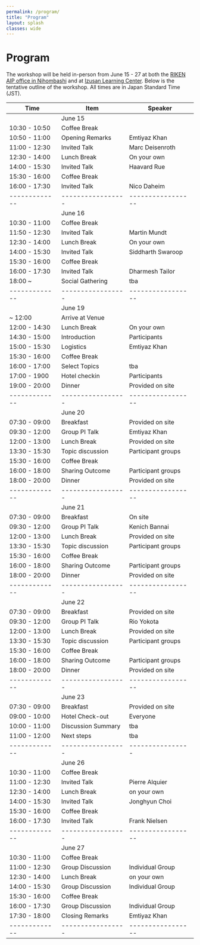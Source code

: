```yaml
---
permalink: /program/
title: "Program"
layout: splash
classes: wide
---
```


# Program

The workshop will be held in-person from June 15 - 27 at both the <a href= "https://aip.riken.jp/access/">RIKEN AIP office in Nihombashi</a> and at <a href= "https://izusan.zen-hd.co.jp/access/">Izusan Learning Center</a>. 
Below is the tentative outline of the workshop. All times are in Japan Standard Time (JST).

| Time          | Item               | Speaker            |
|---------------|--------------------|--------------------|
|               | June 15            |                    |
| 10:30 - 10:50 | Coffee Break       |                    |
| 10:50 - 11:00 | Opening Remarks    | Emtiyaz Khan       |
| 11:00 - 12:30 | Invited Talk       | Marc Deisenroth    |
| 12:30 - 14:00 | Lunch Break        | On your own        | 
| 14:00 - 15:30 | Invited Talk       | Haavard Rue        |
| 15:30 - 16:00 | Coffee Break       |                    |
| 16:00 - 17:30 | Invited Talk       | Nico Daheim        |
| ------------- | -----------------  | -----------------  |
|               | June 16            |                    |
| 10:30 - 11:00 | Coffee Break       |                    |
| 11:50 - 12:30 | Invited Talk       | Martin Mundt       |
| 12:30 - 14:00 | Lunch Break        | On your own        |
| 14:00 - 15:30 | Invited Talk       | Siddharth Swaroop  | 
| 15:30 - 16:00 | Coffee Break       |                    |
| 16:00 - 17:30 | Invited Talk       | Dharmesh Tailor    |
| 18:00 ~       | Social Gathering   | tba                |
| ------------- | -----------------  | -----------------  |
|               | June 19            |                    |
| ~ 12:00       | Arrive at Venue    |                    |
| 12:00 - 14:30 | Lunch Break        | On your own        |
| 14:30 - 15:00 | Introduction       | Participants       |
| 15:00 - 15:30 | Logistics          | Emtiyaz Khan       | 
| 15:30 - 16:00 | Coffee Break       |                    |
| 16:00 - 17:00 | Select Topics      | tba                |
| 17:00 - 1900  | Hotel checkin      | Participants       |
| 19:00 - 20:00 | Dinner             | Provided on site   |
| ------------- | -----------------  | -----------------  |
|               | June 20            |                    |
| 07:30 - 09:00 | Breakfast          | Provided on site   |
| 09:30 - 12:00 | Group PI Talk      | Emtiyaz Khan       |
| 12:00 - 13:00 | Lunch Break        | Provided on site   |
| 13:30 - 15:30 | Topic discussion   | Participant groups | 
| 15:30 - 16:00 | Coffee Break       |                    |
| 16:00 - 18:00 | Sharing Outcome    | Participant groups |
| 18:00 - 20:00 | Dinner             | Provided on site   |
| ------------- | -----------------  | -----------------  |
|               | June 21            |                    |
| 07:30 - 09:00 | Breakfast          | On site            |
| 09:30 - 12:00 | Group PI Talk      | Kenich Bannai      |
| 12:00 - 13:00 | Lunch Break        | Provided on site   |
| 13:30 - 15:30 | Topic discussion   | Participant groups | 
| 15:30 - 16:00 | Coffee Break       |                    |
| 16:00 - 18:00 | Sharing Outcome    | Participant groups |
| 18:00 - 20:00 | Dinner             | Provided on site   |
| ------------- | -----------------  | -----------------  |
|               | June 22            |                    |
| 07:30 - 09:00 | Breakfast          | Provided on site   |
| 09:30 - 12:00 | Group PI Talk      | Rio Yokota         |
| 12:00 - 13:00 | Lunch Break        | Provided on site   |
| 13:30 - 15:30 | Topic discussion   | Participant groups | 
| 15:30 - 16:00 | Coffee Break       |                    |
| 16:00 - 18:00 | Sharing Outcome    | Participant groups |
| 18:00 - 20:00 | Dinner             | Provided on site   |
| ------------- | -----------------  | -----------------  |
|               | June 23            |                    |
| 07:30 - 09:00 | Breakfast          | Provided on site   |
| 09:00 - 10:00 | Hotel Check-out    | Everyone           |
| 10:00 - 11:00 | Discussion Summary | tba                |
| 11:00 - 12:00 | Next steps         | tba                |
| ------------- | -----------------  | ----------------   |
|               | June 26            |                    |
| 10:30 - 11:00 | Coffee Break       |                    |
| 11:00 - 12:30 | Invited Talk       | Pierre Alquier     |
| 12:30 - 14:00 | Lunch Break        | on your own        |
| 14:00 - 15:30 | Invited Talk       | Jonghyun Choi      |
| 15:30 - 16:00 | Coffee Break       |                    |
| 16:00 - 17:30 | Invited Talk       | Frank Nielsen      |
| ------------- | -----------------  | -----------------  |
|               | June 27            |                    |
| 10:30 - 11:00 | Coffee Break       |                    |
| 11:00 - 12:30 | Group Discussion   | Individual Group   |
| 12:30 - 14:00 | Lunch Break        | on your own        |
| 14:00 - 15:30 | Group Discussion   | Individual Group   |
| 15:30 - 16:00 | Coffee Break       |                    |
| 16:00 - 17:30 | Group Discussion   | Individual Group   |
| 17:30 - 18:00 | Closing Remarks    | Emtiyaz Khan       |
| ------------- | -----------------  | -----------------  |
